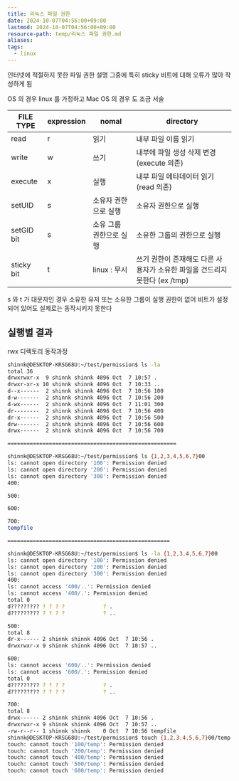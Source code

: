 ```yaml
---
title: 리눅스 파일 권한
date: 2024-10-07T04:56:00+09:00
lastmod: 2024-10-07T04:56:00+09:00
resource-path: temp/리눅스 파일 권한.md
aliases: 
tags:
  - linux
---
```

인터넷에 적절하지 못한 파일 권한 설명 그중에 특히 sticky 비트에 대해 오류가 많아 작성하게 됨

OS 의 경우 linux 를 가정하고 Mac OS 의 경우 도 조금 서술

| FILE TYPE     | expression | nomal         | directory                                      |
| ------------- | ---------- | ------------- | ---------------------------------------------- |
| read          | r          | 읽기            | 내부 파일 이름 읽기                                    |
| write         | w          | 쓰기            | 내부에 파일 생성 삭제 변경(execute 의존)                    |
| execute       | x          | 실행            | 내부 파일 메타데이터 읽기(read 의존)                        |
| setUID<br>    | s          | 소유자 권한으로 실행   | 소유자 권한으로 실행                                    |
| setGID<br>bit | s          | 소유 그룹 권한으로 실행 | 소유한 그룹의 권한으로 실행                                |
| sticky bit    | t          | linux : 무시    | 쓰기 권한이 존재해도 다른 사용자가 소유한 파일을 건드리지 못한다 (ex /tmp) |
s 와 t 가 대문자인 경우 소유한 유저 또는 소유한 그룹이 실행 권한이 없어 비트가 설정되어 있어도 실제로는 동작시키지 못한다


## 실행별 결과

rwx 디렉토리 동작과정
```bash
shinnk@DESKTOP-KRSG68U:~/test/permission$ ls -la
total 36
drwxrwxr-x  9 shinnk shinnk 4096 Oct  7 10:57 .
drwxr-xr-x 10 shinnk shinnk 4096 Oct  7 10:33 ..
d--x------  2 shinnk shinnk 4096 Oct  7 10:56 100
d-w-------  2 shinnk shinnk 4096 Oct  7 10:56 200
d-wx------  2 shinnk shinnk 4096 Oct  7 11:01 300
dr--------  2 shinnk shinnk 4096 Oct  7 10:56 400
dr-x------  2 shinnk shinnk 4096 Oct  7 10:56 500
drw-------  2 shinnk shinnk 4096 Oct  7 10:56 600
drwx------  2 shinnk shinnk 4096 Oct  7 10:56 700

=====================================================

shinnk@DESKTOP-KRSG68U:~/test/permission$ ls {1,2,3,4,5,6,7}00
ls: cannot open directory '100': Permission denied
ls: cannot open directory '200': Permission denied
ls: cannot open directory '300': Permission denied
400:

500:

600:

700:
tempfile

===================================================

shinnk@DESKTOP-KRSG68U:~/test/permission$ ls -la {1,2,3,4,5,6,7}00
ls: cannot open directory '100': Permission denied
ls: cannot open directory '200': Permission denied
ls: cannot open directory '300': Permission denied
400:
ls: cannot access '400/..': Permission denied
ls: cannot access '400/.': Permission denied
total 0
d????????? ? ? ? ?            ? .
d????????? ? ? ? ?            ? ..

500:
total 8
dr-x------ 2 shinnk shinnk 4096 Oct  7 10:56 .
drwxrwxr-x 9 shinnk shinnk 4096 Oct  7 10:57 ..

600:
ls: cannot access '600/..': Permission denied
ls: cannot access '600/.': Permission denied
total 0
d????????? ? ? ? ?            ? .
d????????? ? ? ? ?            ? ..

700:
total 8
drwx------ 2 shinnk shinnk 4096 Oct  7 10:56 .
drwxrwxr-x 9 shinnk shinnk 4096 Oct  7 10:57 ..
-rw-r--r-- 1 shinnk shinnk    0 Oct  7 10:56 tempfile
shinnk@DESKTOP-KRSG68U:~/test/permission$ touch {1,2,3,4,5,6,7}00/temp
touch: cannot touch '100/temp': Permission denied
touch: cannot touch '200/temp': Permission denied
touch: cannot touch '400/temp': Permission denied
touch: cannot touch '500/temp': Permission denied
touch: cannot touch '600/temp': Permission denied
```
